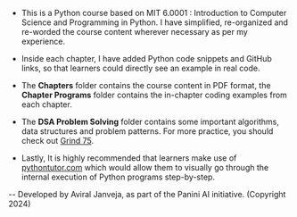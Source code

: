 - This is a Python course based on MIT 6.0001 : Introduction to Computer Science and Programming in Python. I have simplified, re-organized and re-worded the course content wherever necessary as per my experience. 

- Inside each chapter, I have added Python code snippets and GitHub links, so that learners could directly see an example in real code.

- The **Chapters** folder contains the course content in PDF format, the **Chapter Programs** folder contains the in-chapter coding examples from each chapter.

- The **DSA Problem Solving** folder contains some important algorithms, data structures and problem patterns. For more practice, you should check out [Grind 75](https://www.techinterviewhandbook.org/grind75).

- Lastly, It is highly recommended that learners make use of [pythontutor.com](https://pythontutor.com/) which would allow them to visually go through the internal execution of Python programs step-by-step.

-- Developed by Aviral Janveja, as part of the Panini AI initiative. (Copyright 2024)